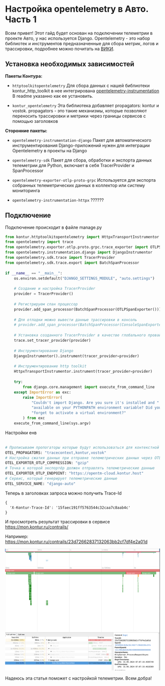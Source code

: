 # Настройка opentelemetry в Авто. Часть 1

Всем привет! Этот гайд будет основан на подключении телеметрии в проекте Авто, у нас используется Django. 
Opentelemetry - это набор библиотек и инструментов предназначенные для сбора метрик, логов и трассировки, подробнее можно почитать на [ВИКИ](https://wiki.skbkontur.ru/pages/viewpage.action?pageId=649627602).


## Установка необходимых зависимостей
**Пакеты Контура:**

- `httptoolkitopentelemetry`
Для сбора данных с нашей библиотеки kontur_http_toolkit в нее интегрирована [opentelemetry-instrumentation](https://git.skbkontur.ru/py-libs/kontur_http_toolkit/-/tree/master/kontur/httptoolkitopentelemetry?ref_type=heads) В readme указанно как ее установить.

- `kontur_opentelemetry`
Эта библиотека добавляет propagators: kontur и vostok. propagators - это такие механизмы, которые позволяют переносить трассировки и метрики через границы сервисов с помощью заголовков

**Сторонние пакеты:**

- `opentelemetry-instrumentation-django`
Пакет для автоматического инструментирования Django-приложений нужен для интеграции Opentelemetry в проекты на Django

- `opentelemetry-sdk`
Пакет для сбора, обработки и экспорта данных телеметрии для Python, включает в себя TracerProvider и SpanProcessor

- `opentelemetry-exporter-otlp-proto-grpc`
Используется для экспорта собранных телеметрических данных в коллектор или систему мониторинга

- `opentelemetry-instrumentation-httpx` ??????


## Подключение

Подключение происходит в файле manage.py

```python
from kontur.httptoolkitopentelemetry import HttpxTransportInstrumentor
from opentelemetry import trace
from opentelemetry.exporter.otlp.proto.grpc.trace_exporter import OTLPSpanExporter
from opentelemetry.instrumentation.django import DjangoInstrumentor
from opentelemetry.sdk.trace import TracerProvider
from opentelemetry.sdk.trace.export import BatchSpanProcessor

if __name__ == "__main__":
    os.environ.setdefault("DJANGO_SETTINGS_MODULE", "auto.settings")

    # Создание и настройка TracerProvider
    provider = TracerProvider()

    # Регистрируем спан процессор
    provider.add_span_processor(BatchSpanProcessor(OTLPSpanExporter()))

    # Для отладки можно вывести данные трассировки в консоль
    # provider.add_span_processor(BatchSpanProcessor(ConsoleSpanExporter()))
    
    # Установка созданного TracerProvider в качестве глобального провайдера
    trace.set_tracer_provider(provider)
    
    # Инструментирование Django
    DjangoInstrumentor().instrument(tracer_provider=provider)
    
    # Инструментирование http toolkit
    HttpxTransportInstrumentor.instrument(tracer_provider=provider)

    try:
        from django.core.management import execute_from_command_line
    except ImportError as exc:
        raise ImportError(
            "Couldn't import Django. Are you sure it's installed and "
            "available on your PYTHONPATH environment variable? Did you "
            "forget to activate a virtual environment?"
        ) from exc
    execute_from_command_line(sys.argv)
```

Настройки енв
```python

# Прописываем пропогаторы которые будут использоваться для контекстной передачи данных
OTEL_PROPAGATORS: "tracecontext,kontur,vostok"
# Настройка сжатия данных при отправке телеметрических данных через OTLP
OTEL_EXPORTER_OTLP_COMPRESSION: "gzip"
# Точка к которой экспортёр должен отправлять телеметрические данные
OTEL_EXPORTER_OTLP_ENDPOINT: "https://opentm-cloud.kontur.host"
# Сервис, который генерирует телеметрические данные
OTEL_SERVICE_NAME: "django-auto"
```



Теперь в заголовках запроса можно получить Trace-Id
```
{
  'X-Kontur-Trace-Id': '15faec191ff5763544c32caa7c8aab4c'
}
```

И просмотреть результат трассировки в сервисе https://mon.kontur.ru/contrails/

Например: https://mon.kontur.ru/contrails/23d72662837132063bb2cf7df4e2a01d

![img.png](img.png)

Надеюсь эта статья поможет с настройкой телеметрии. Всем добра!